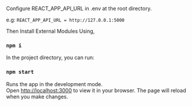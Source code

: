 Configure REACT_APP_API_URL in .env at the root directory.

e.g:
`REACT_APP_API_URL = http://127.0.0.1:5000`

Then Install External Modules Using,

### `npm i`

In the project directory, you can run:

### `npm start`

Runs the app in the development mode.\
Open [http://localhost:3000](http://localhost:3000) to view it in your browser.
The page will reload when you make changes.

